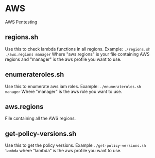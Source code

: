 # AWS
AWS Pentesting
## regions.sh
Use this to check lambda functions in all regions. Example: `./regions.sh ./aws.regions manager` Where "aws.regions" is your file containing AWS regions and "manager" is the aws profile you want to use. 
## enumerateroles.sh
Use this to enumerate aws iam roles. Example: `./enumerateroles.sh manager` Where "manager" is the aws role you want to use. 
## aws.regions
File containing all the AWS regions. 
## get-policy-versions.sh
Use this to get the policy versions. Example `./get-policy-versions.sh lambda` where "lambda" is the aws profile you want to use. 
